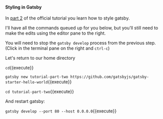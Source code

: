 #### Styling in Gatsby

In [part 2](https://www.gatsbyjs.org/tutorial/part-two/) of the official tutorial you learn
 how to style gatsby.

I'll have all the commands queued up for you below, but you'll still need to make the edits using the editor pane to the right.

You will need to stop the `gatsby develop` process from the previous step.  (Click in the terminal pane on the right and `ctrl-c`)

Let's return to our home directory

`cd`{{execute}}

`gatsby new tutorial-part-two https://github.com/gatsbyjs/gatsby-starter-hello-world`{{execute}}

`cd tutorial-part-two`{{execute}}

And restart gatsby:

`gatsby develop --port 80 --host 0.0.0.0`{{execute}}
